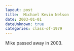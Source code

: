 ```yaml
---
layout: post
title:  Michael Kevin Nelson
date: 2003-01-01
dateUnknown: true
categories: class-of-1979
---
```


Mike passed away in 2003.


